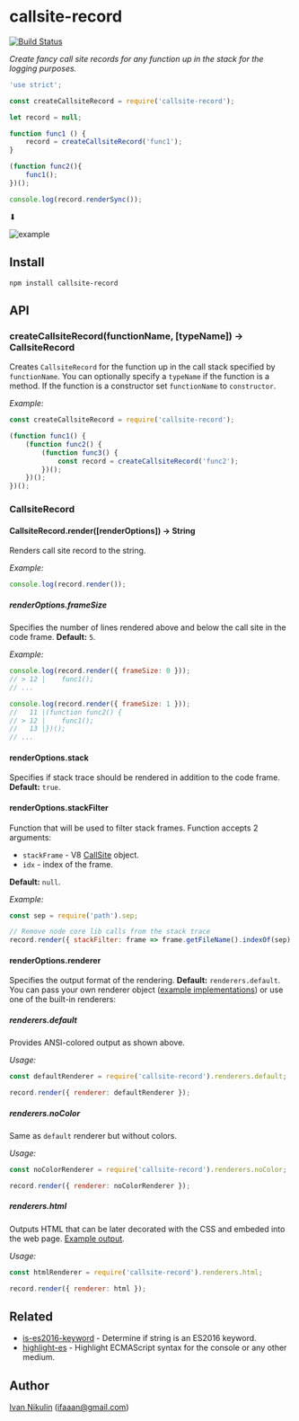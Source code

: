# callsite-record
[![Build Status](https://api.travis-ci.org/inikulin/callsite-record.svg)](https://travis-ci.org/inikulin/callsite-record)

*Create fancy call site records for any function up in the stack for the logging purposes.*

```js
'use strict';

const createCallsiteRecord = require('callsite-record');

let record = null;

function func1 () {
    record = createCallsiteRecord('func1');
}

(function func2(){
    func1();
})();

console.log(record.renderSync());
```

 ⬇

![example](https://raw.githubusercontent.com/inikulin/callsite-record/master/media/example.png)

## Install
```
npm install callsite-record
```

## API

### createCallsiteRecord(functionName, [typeName]) → CallsiteRecord

Creates `CallsiteRecord` for the function up in the call stack specified by `functionName`. You can optionally specify a
`typeName` if the function is a method. If the function is a constructor set `functionName` to `constructor`.

*Example:*
```js
const createCallsiteRecord = require('callsite-record');

(function func1() {
    (function func2() {
        (function func3() {
            const record = createCallsiteRecord('func2');
        })();
    })();
})();
```

### CallsiteRecord
#### CallsiteRecord.render([renderOptions]) → String
Renders call site record to the string.

*Example:*
```js
console.log(record.render());
```

##### renderOptions.frameSize
Specifies the number of lines rendered above and below the call site in the code frame. **Default:** `5`.

*Example:*
```js
console.log(record.render({ frameSize: 0 }));
// > 12 |    func1();
// ...

console.log(record.render({ frameSize: 1 }));
//   11 |(function func2() {
// > 12 |    func1();
//   13 |})();
// ...
```

#### renderOptions.stack
Specifies if stack trace should be rendered in addition to the code frame. **Default:** `true`.

#### renderOptions.stackFilter
Function that will be used to filter stack frames. Function accepts 2 arguments:
 - `stackFrame` - V8 [CallSite](https://github.com/v8/v8/wiki/Stack-Trace-API#customizing-stack-traces) object.
 - `idx` - index of the frame.

**Default:** `null`.

*Example:*
```js
const sep = require('path').sep;

// Remove node core lib calls from the stack trace
record.render({ stackFilter: frame => frame.getFileName().indexOf(sep) > -1 });
```

#### renderOptions.renderer
Specifies the output format of the rendering. **Default:** `renderers.default`. You can pass your own
renderer object ([example implementations](https://github.com/inikulin/callsite-record/tree/master/lib/renderers)) or use
one of the built-in renderers:

##### renderers.default
Provides ANSI-colored output as shown above.

*Usage:*
```js
const defaultRenderer = require('callsite-record').renderers.default;

record.render({ renderer: defaultRenderer });
```

##### renderers.noColor
Same as `default` renderer but without colors.

*Usage:*
```js
const noColorRenderer = require('callsite-record').renderers.noColor;

record.render({ renderer: noColorRenderer });
```

##### renderers.html
Outputs HTML that can be later decorated with the CSS and embeded into the web page. [Example output](https://github.com/inikulin/callsite-record/blob/master/test/data/expected-html/0.html).

*Usage:*
```js
const htmlRenderer = require('callsite-record').renderers.html;

record.render({ renderer: html });
```

## Related
 * [is-es2016-keyword](https://github.com/inikulin/is-es2016-keyword) - Determine if string is an ES2016 keyword.
 * [highlight-es](https://github.com/inikulin/highlight-es) - Highlight ECMAScript syntax for the console or any other medium.

## Author
[Ivan Nikulin](https://github.com/inikulin) (ifaaan@gmail.com)
